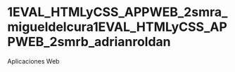 # 1EVAL_HTMLyCSS_APPWEB_2smra_migueldelcura1EVAL_HTMLyCSS_APPWEB_2smrb_adrianroldan
Aplicaciones Web
